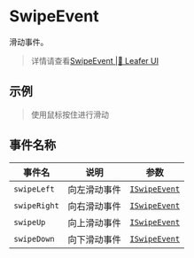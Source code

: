 # SwipeEvent
滑动事件。
> 详情请查看[SwipeEvent |🌿 Leafer UI](https://www.leaferjs.com/ui/guide/event/ui/Swipe.html)

## 示例

> 使用鼠标按住进行滑动

<script setup lang="ts">
import code from './index.vue?raw'
</script>

<Repl :code="code"  />

## 事件名称

[ISwipeEvent-url]: https://www.leaferjs.com/ui/api/interfaces/ISwipe.html

| 事件名  | 说明 | 参数 |
| --- | --- | --- |
| `swipeLeft` | 向左滑动事件 | [`ISwipeEvent`][ISwipeEvent-url] |
| `swipeRight` | 向右滑动事件 | [`ISwipeEvent`][ISwipeEvent-url] |
| `swipeUp` | 向上滑动事件 | [`ISwipeEvent`][ISwipeEvent-url] |
| `swipeDown` | 向下滑动事件 | [`ISwipeEvent`][ISwipeEvent-url] |
